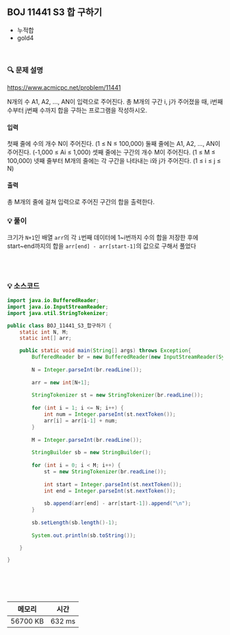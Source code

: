 ## BOJ 11441 S3 합 구하기
- 누적합
- gold4

<br>


### 🔍 문제 설명
https://www.acmicpc.net/problem/11441

N개의 수 A1, A2, ..., AN이 입력으로 주어진다. 총 M개의 구간 i, j가 주어졌을 때, i번째 수부터 j번째 수까지 합을 구하는 프로그램을 작성하시오.

#### 입력
첫째 줄에 수의 개수 N이 주어진다. (1 ≤ N ≤ 100,000) 둘째 줄에는 A1, A2, ..., AN이 주어진다. (-1,000 ≤ Ai ≤ 1,000) 셋째 줄에는 구간의 개수 M이 주어진다. (1 ≤ M ≤ 100,000) 넷째 줄부터 M개의 줄에는 각 구간을 나타내는 i와 j가 주어진다. (1 ≤ i ≤ j ≤ N)

#### 출력
총 M개의 줄에 걸쳐 입력으로 주어진 구간의 합을 출력한다.

###  💡 풀이

크기가 `N+1`인 배열 `arr`의 각 `i`번째 데이터에 1~i번까지 수의 합을 저장한 후에 start~end까지의 합을 `arr[end] - arr[start-1]`의 값으로 구해서 풀었다

<br><br>

###  💡 소스코드
```java
import java.io.BufferedReader;
import java.io.InputStreamReader;
import java.util.StringTokenizer;

public class BOJ_11441_S3_합구하기 {
	static int N, M;
	static int[] arr;

	public static void main(String[] args) throws Exception{
		BufferedReader br = new BufferedReader(new InputStreamReader(System.in));
		
		N = Integer.parseInt(br.readLine());
		
		arr = new int[N+1];
		
		StringTokenizer st = new StringTokenizer(br.readLine());
		
		for (int i = 1; i <= N; i++) {
			int num = Integer.parseInt(st.nextToken()); 
			arr[i] = arr[i-1] + num;
		}
		
		M = Integer.parseInt(br.readLine());
		
		StringBuilder sb = new StringBuilder();
		
		for (int i = 0; i < M; i++) {
			st = new StringTokenizer(br.readLine());
			
			int start = Integer.parseInt(st.nextToken());
			int end = Integer.parseInt(st.nextToken());
			
			sb.append(arr[end] - arr[start-1]).append("\n");
		}
		
		sb.setLength(sb.length()-1);
		
		System.out.println(sb.toString());

	}

}





```


<br>



메모리|시간
--|--
56700 KB|632 ms
